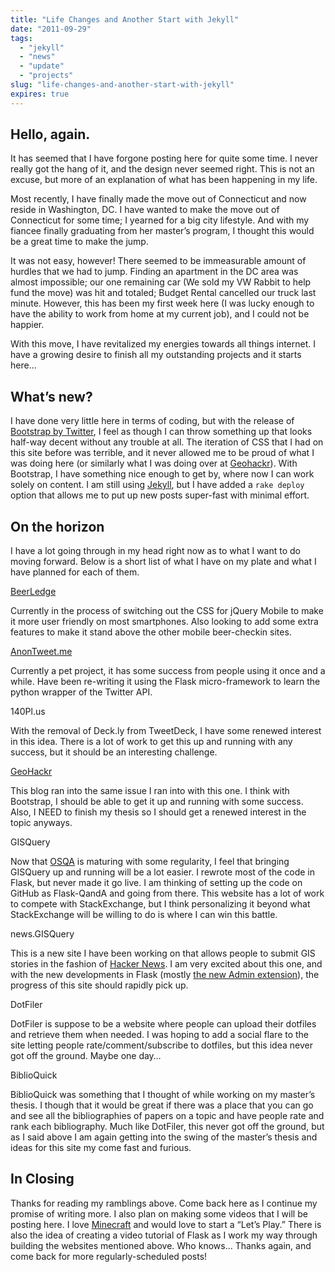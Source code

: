 ```yaml
---
title: "Life Changes and Another Start with Jekyll"
date: "2011-09-29"
tags:
  - "jekyll"
  - "news"
  - "update"
  - "projects"
slug: "life-changes-and-another-start-with-jekyll"
expires: true
---
```


## Hello, again.

It has seemed that I have forgone posting here for quite some time. I never really got the hang of it, and the design never seemed right. This is not an excuse, but more of an explanation of what has been happening in my life.

Most recently, I have finally made the move out of Connecticut and now reside in Washington, DC. I have wanted to make the move out of Connecticut for some time; I yearned for a big city lifestyle. And with my fiancee finally graduating from her master’s program, I thought this would be a great time to make the jump.

It was not easy, however! There seemed to be immeasurable amount of hurdles that we had to jump. Finding an apartment in the DC area was almost impossible; our one remaining car (We sold my VW Rabbit to help fund the move) was hit and totaled; Budget Rental cancelled our truck last minute. However, this has been my first week here (I was lucky enough to have the ability to work from home at my current job), and I could not be happier.

With this move, I have revitalized my energies towards all things internet. I have a growing desire to finish all my outstanding projects and it starts here…

## What’s new?

I have done very little here in terms of coding, but with the release of [Bootstrap by Twitter][1], I feel as though I can throw something up that looks half-way decent without any trouble at all. The iteration of CSS that I had on this site before was terrible, and it never allowed me to be proud of what I was doing here (or similarly what I was doing over at [Geohackr][2]). With Bootstrap, I have something nice enough to get by, where now I can work solely on content. I am still using [Jekyll][3], but I have added a `rake deploy` option that allows me to put up new posts super-fast with minimal effort.

## On the horizon

I have a lot going through in my head right now as to what I want to do moving forward. Below is a short list of what I have on my plate and what I have planned for each of them.

[BeerLedge][4]

Currently in the process of switching out the CSS for jQuery Mobile to make it more user friendly on most smartphones. Also looking to add some extra features to make it stand above the other mobile beer-checkin sites.

[AnonTweet.me][5]

Currently a pet project, it has some success from people using it once and a while. Have been re-writing it using the Flask micro-framework to learn the python wrapper of the Twitter API.

140Pl.us

With the removal of Deck.ly from TweetDeck, I have some renewed interest in this idea. There is a lot of work to get this up and running with any success, but it should be an interesting challenge.

[GeoHackr][2]

This blog ran into the same issue I ran into with this one. I think with Bootstrap, I should be able to get it up and running with some success. Also, I NEED to finish my thesis so I should get a renewed interest in the topic anyways.

GISQuery

Now that [OSQA][6] is maturing with some regularity, I feel that bringing GISQuery up and running will be a lot easier. I rewrote most of the code in Flask, but never made it go live. I am thinking of setting up the code on GitHub as Flask-QandA and going from there. This website has a lot of work to compete with StackExchange, but I think personalizing it beyond what StackExchange will be willing to do is where I can win this battle.

news.GISQuery

This is a new site I have been working on that allows people to submit GIS stories in the fashion of [Hacker News][7]. I am very excited about this one, and with the new developments in Flask (mostly [the new Admin extension][8]), the progress of this site should rapidly pick up.

DotFiler

DotFiler is suppose to be a website where people can upload their dotfiles and retrieve them when needed. I was hoping to add a social flare to the site letting people rate/comment/subscribe to dotfiles, but this idea never got off the ground. Maybe one day…

BiblioQuick

BiblioQuick was something that I thought of while working on my master’s thesis. I though that it would be great if there was a place that you can go and see all the bibliographies of papers on a topic and have people rate and rank each bibliography. Much like DotFiler, this never got off the ground, but as I said above I am again getting into the swing of the master’s thesis and ideas for this site my come fast and furious.

## In Closing

Thanks for reading my ramblings above. Come back here as I continue my promise of writing more. I also plan on making some videos that I will be posting here. I love [Minecraft][9] and would love to start a “Let’s Play.” There is also the idea of creating a video tutorial of Flask as I work my way through building the websites mentioned above. Who knows… Thanks again, and come back for more regularly-scheduled posts!

[1]: http://twitter.github.com/bootstrap/
[2]: http://geohackr.com
[3]: https://github.com/mojombo/jekyll
[4]: http://beerledge.com
[5]: http://anontweet.me
[6]: http://osqa.net
[7]: http://news.ycombinator.com
[8]: https://github.com/jean-philippe/Flask-Dashed
[9]: http://minecraft.net
